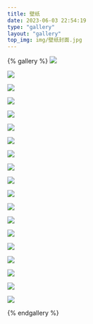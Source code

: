 ```yaml
---
title: 壁纸
date: 2023-06-03 22:54:19
type: "gallery"
layout: "gallery"
top_img: img/壁纸封面.jpg
---
```


{% gallery %}
![](/gallery/壁纸/computer.png)

![](/gallery/壁纸/chaos-invoked.jpg)

![](/gallery/壁纸/cbpk2.jpg)

![](/gallery/壁纸/for-the-better-days.jpg)

![](/gallery/壁纸/light.jpg)

![](/gallery/壁纸/烟花树.jpg)

![](/gallery/壁纸/signal-enthusiast.jpg)

![](/gallery/壁纸/starbucks.jpg)

![](/gallery/壁纸/集原美.png)

![](/gallery/壁纸/1.jpeg)

![](/gallery/壁纸/2.jpeg)

![](/gallery/壁纸/3.jpeg)

![](/gallery/壁纸/4.jpeg)

![](/gallery/壁纸/5.jpg)

![](/gallery/壁纸/6.jpg)

![](/gallery/壁纸/6.jpg)

![](/gallery/壁纸/6.jpg)

![](/gallery/壁纸/6.jpg)

![](/gallery/壁纸/6.jpg)

{% endgallery %}

